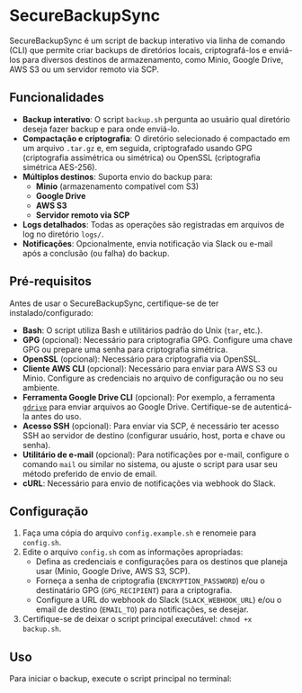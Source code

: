 # SecureBackupSync

SecureBackupSync é um script de backup interativo via linha de comando (CLI) que permite criar backups de diretórios locais, criptografá-los e enviá-los para diversos destinos de armazenamento, como Minio, Google Drive, AWS S3 ou um servidor remoto via SCP.

## Funcionalidades

- **Backup interativo**: O script `backup.sh` pergunta ao usuário qual diretório deseja fazer backup e para onde enviá-lo.
- **Compactação e criptografia**: O diretório selecionado é compactado em um arquivo `.tar.gz` e, em seguida, criptografado usando GPG (criptografia assimétrica ou simétrica) ou OpenSSL (criptografia simétrica AES-256).
- **Múltiplos destinos**: Suporta envio do backup para:
  - **Minio** (armazenamento compatível com S3)
  - **Google Drive**
  - **AWS S3**
  - **Servidor remoto via SCP**
- **Logs detalhados**: Todas as operações são registradas em arquivos de log no diretório `logs/`.
- **Notificações**: Opcionalmente, envia notificação via Slack ou e-mail após a conclusão (ou falha) do backup.

## Pré-requisitos

Antes de usar o SecureBackupSync, certifique-se de ter instalado/configurado:
- **Bash**: O script utiliza Bash e utilitários padrão do Unix (`tar`, etc.).
- **GPG** (opcional): Necessário para criptografia GPG. Configure uma chave GPG ou prepare uma senha para criptografia simétrica.
- **OpenSSL** (opcional): Necessário para criptografia via OpenSSL.
- **Cliente AWS CLI** (opcional): Necessário para enviar para AWS S3 ou Minio. Configure as credenciais no arquivo de configuração ou no seu ambiente.
- **Ferramenta Google Drive CLI** (opcional): Por exemplo, a ferramenta [`gdrive`](https://github.com/prasmussen/gdrive) para enviar arquivos ao Google Drive. Certifique-se de autenticá-la antes do uso.
- **Acesso SSH** (opcional): Para enviar via SCP, é necessário ter acesso SSH ao servidor de destino (configurar usuário, host, porta e chave ou senha).
- **Utilitário de e-mail** (opcional): Para notificações por e-mail, configure o comando `mail` ou similar no sistema, ou ajuste o script para usar seu método preferido de envio de email.
- **cURL**: Necessário para envio de notificações via webhook do Slack.

## Configuração

1. Faça uma cópia do arquivo `config.example.sh` e renomeie para `config.sh`.
2. Edite o arquivo `config.sh` com as informações apropriadas:
   - Defina as credenciais e configurações para os destinos que planeja usar (Minio, Google Drive, AWS S3, SCP).
   - Forneça a senha de criptografia (`ENCRYPTION_PASSWORD`) e/ou o destinatário GPG (`GPG_RECIPIENT`) para a criptografia.
   - Configure a URL do webhook do Slack (`SLACK_WEBHOOK_URL`) e/ou o email de destino (`EMAIL_TO`) para notificações, se desejar.
3. Certifique-se de deixar o script principal executável: `chmod +x backup.sh`.

## Uso

Para iniciar o backup, execute o script principal no terminal:
